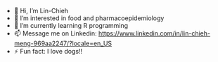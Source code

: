 - 👋 Hi, I’m Lin-Chieh
- 👀 I’m interested in food and pharmacoepidemiology
- 🌱 I’m currently learning R programming 
- 📫 Message me on Linkedin: https://www.linkedin.com/in/lin-chieh-meng-969aa2247/?locale=en_US
- ⚡ Fun fact: I love dogs!!

<!---
linchiehmeng/linchiehmeng is a ✨ special ✨ repository because its `README.md` (this file) appears on your GitHub profile.
You can click the Preview link to take a look at your changes.
--->
